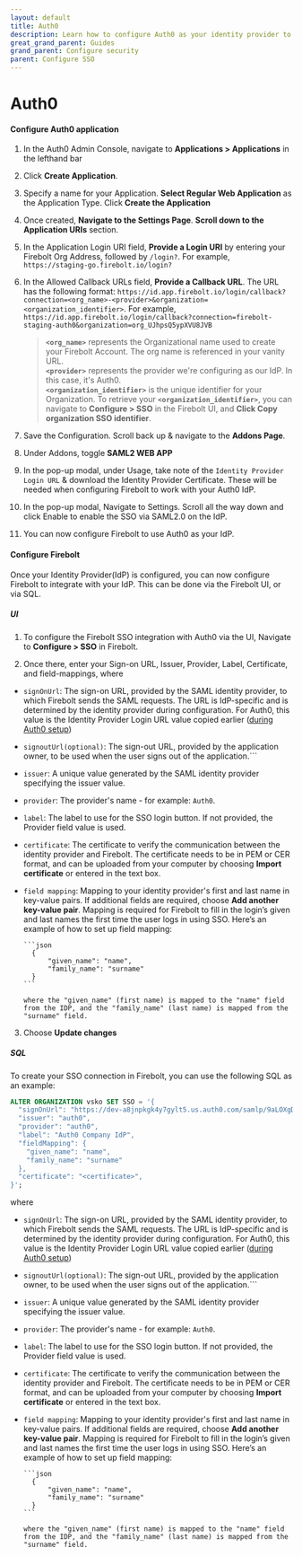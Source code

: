 ```yaml
---
layout: default
title: Auth0
description: Learn how to configure Auth0 as your identity provider to work with SSO authentication for Firebolt. 
great_grand_parent: Guides
grand_parent: Configure security
parent: Configure SSO
---
```


# Auth0

#### Configure Auth0 application

1. In the Auth0 Admin Console, navigate to **Applications > Applications** in the lefthand bar
2. Click **Create Application**. 
3. Specify a name for your Application. **Select Regular Web Application** as the Application Type. Click **Create the Application**
4. Once created, **Navigate to the Settings Page**. **Scroll down to the Application URIs** section. 
5. In the Application Login URI field, **Provide a Login URI** by entering your Firebolt Org Address, followed by ```/login?```. For example, ```https://staging-go.firebolt.io/login?```
6. In the Allowed Callback URLs field, **Provide a Callback URL**. The URL has the following format: `https://id.app.firebolt.io/login/callback?connection=<org_name>-<provider>&organization=<organization_identifier>`. For example, `https://id.app.firebolt.io/login/callback?connection=firebolt-staging-auth0&organization=org_UJhpsQ5ypXVU8JVB`

    > **`<org_name>`** represents the Organizational name used to create your Firebolt Account. The org name is referenced in your vanity URL.  
    > **`<provider>`** represents the provider we're configuring as our IdP. In this case, it's Auth0.  
    > **`<organization_identifier>`** is the unique identifier for your Organization. To retrieve your **`<organization_identifier>`**, you can navigate to **Configure > SSO** in the Firebolt UI, and **Click Copy organization SSO identifier**. 


7. Save the Configuration. Scroll back up & navigate to the **Addons Page**.
8. Under Addons, toggle **SAML2 WEB APP** 
9. In the pop-up modal, under Usage, take note of the ```Identity Provider Login URL``` &  download the Identity Provider Certificate. These will be needed when configuring Firebolt to work with your Auth0 IdP.
10. In the pop-up modal, Navigate to Settings. Scroll all the way down and click Enable to enable the SSO via SAML2.0 on the IdP.
11. You can now configure Firebolt to use Auth0 as your IdP. 

#### Configure Firebolt 
Once your Identity Provider(IdP) is configured, you can now configure Firebolt to integrate with your IdP. This can be done via the Firebolt UI, or via SQL.

##### UI
1. To configure the Firebolt SSO integration with Auth0 via the UI, Navigate to **Configure > SSO** in Firebolt. 

2. Once there, enter your Sign-on URL, Issuer, Provider, Label, Certificate, and field-mappings, where 

- ```signOnUrl```: The sign-on URL, provided by the SAML identity provider, to which Firebolt sends the SAML requests. The URL is IdP-specific and is determined by the identity provider during configuration. For Auth0, this value is the Identity Provider Login URL value copied earlier ([during Auth0 setup](#auth0))
- ```signoutUrl(optional)```: The sign-out URL, provided by the application owner, to be used when the user signs out of the application.```
- ```issuer```: A unique value generated by the SAML identity provider specifying the issuer value.
- ```provider```: The provider's name - for example: ```Auth0```. 
- ```label```: The label to use for the SSO login button. If not provided, the Provider field value is used. 
- ```certificate```: The certificate to verify the communication between the identity provider and Firebolt. The certificate needs to be in PEM or CER format, and can be uploaded from your computer by choosing **Import certificate** or entered in the text box.
- ```field mapping```: Mapping to your identity provider's first and last name in key-value pairs. If additional fields are required, choose **Add another key-value pair**. Mapping is required for Firebolt to fill in the login’s given and last names the first time the user logs in using SSO. 
      Here’s an example of how to set up field mapping:

      ```json  
        {
            "given_name": "name",
            "family_name": "surname"
        }
      ```

      where the "given_name" (first name) is mapped to the "name" field from the IDP, and the "family_name" (last name) is mapped from the "surname" field.
3. Choose **Update changes**

##### SQL

To create your SSO connection in Firebolt, you can use the following SQL as an example:
```sql
ALTER ORGANIZATION vsko SET SSO = '{
  "signOnUrl": "https://dev-a8jnpkgk4y7gylt5.us.auth0.com/samlp/9aLOXgDHcqxW1gWtBuWNxVLbKNyv1LQV",
  "issuer": "auth0",
  "provider": "auth0",
  "label": "Auth0 Company IdP",
  "fieldMapping": {
    "given_name": "name",
    "family_name": "surname"
  },
  "certificate": "<certificate>",
}';
```

where
- ```signOnUrl```: The sign-on URL, provided by the SAML identity provider, to which Firebolt sends the SAML requests. The URL is IdP-specific and is determined by the identity provider during configuration. For Auth0, this value is the Identity Provider Login URL value copied earlier ([during Auth0 setup](#auth0))
- ```signoutUrl(optional)```: The sign-out URL, provided by the application owner, to be used when the user signs out of the application.```
- ```issuer```: A unique value generated by the SAML identity provider specifying the issuer value.
- ```provider```: The provider's name - for example: ```Auth0```. 
- ```label```: The label to use for the SSO login button. If not provided, the Provider field value is used. 
- ```certificate```: The certificate to verify the communication between the identity provider and Firebolt. The certificate needs to be in PEM or CER format, and can be uploaded from your computer by choosing **Import certificate** or entered in the text box.
- ```field mapping```: Mapping to your identity provider's first and last name in key-value pairs. If additional fields are required, choose **Add another key-value pair**. Mapping is required for Firebolt to fill in the login’s given and last names the first time the user logs in using SSO. 
      Here’s an example of how to set up field mapping:

      ```json  
        {
            "given_name": "name",
            "family_name": "surname"
        }
      ```

      where the "given_name" (first name) is mapped to the "name" field from the IDP, and the "family_name" (last name) is mapped from the "surname" field.
